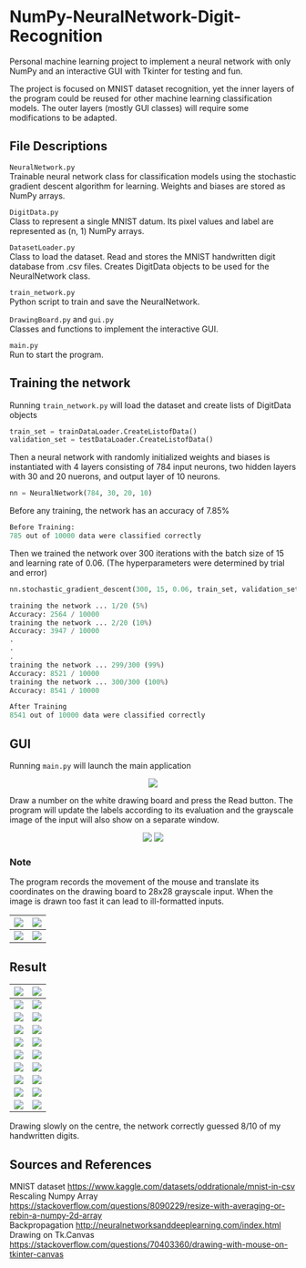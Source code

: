 # NumPy-NeuralNetwork-Digit-Recognition

Personal machine learning project to implement a neural network with only NumPy and
an interactive GUI with Tkinter for testing and fun.

The project is focused on MNIST dataset recognition, yet the inner layers of the program
could be reused for other machine learning classification models.
The outer layers (mostly GUI classes) will require some modifications to be adapted.

## File Descriptions

`NeuralNetwork.py`\
Trainable neural network class for classification models using the stochastic gradient descent algorithm for learning. Weights and biases are stored as NumPy arrays.

`DigitData.py`\
Class to represent a single MNIST datum. Its pixel values and label are represented as (n, 1) NumPy arrays.

`DatasetLoader.py`\
Class to load the dataset. Read and stores the MNIST handwritten digit database from .csv files. Creates DigitData objects to be used for the NeuralNetwork class.

`train_network.py`\
Python script to train and save the NeuralNetwork.

`DrawingBoard.py` and `gui.py`\
Classes and functions to implement the interactive GUI.

`main.py`\
Run to start the program.

## Training the network

Running `train_network.py` will load the dataset and create lists of DigitData objects

```Python
train_set = trainDataLoader.CreateListofData()
validation_set = testDataLoader.CreateListofData()
```
Then a neural network with randomly initialized weights and biases is instantiated with 4 layers consisting of 784 input neurons, two hidden layers with 30 and 20 nuerons, and output layer of 10 neurons.
```Python
nn = NeuralNetwork(784, 30, 20, 10)
```
Before any training, the network has an accuracy of 7.85%
```Python
Before Training:
785 out of 10000 data were classified correctly
```

Then we trained the network over 300 iterations with the batch size of 15 and learning rate of 0.06. (The hyperparameters were determined by trial and error)
```Python
nn.stochastic_gradient_descent(300, 15, 0.06, train_set, validation_set)
```
```Python
training the network ... 1/20 (5%)
Accuracy: 2564 / 10000
training the network ... 2/20 (10%)
Accuracy: 3947 / 10000
.
.
.
training the network ... 299/300 (99%)
Accuracy: 8521 / 10000
training the network ... 300/300 (100%)
Accuracy: 8541 / 10000
```

```Python
After Training
8541 out of 10000 data were classified correctly
```

## GUI

Running `main.py` will launch the main application
<p align="center">
  <img src=https://user-images.githubusercontent.com/85460898/190877123-9793ba52-f644-4a09-85ed-060e18dad185.png />
</p>

Draw a number on the white drawing board and press the Read button. The program will update the labels according to its evaluation and the grayscale image of the input will also show on a separate window.
<p align="center">
  <img src=https://user-images.githubusercontent.com/85460898/190878066-243d2068-d8e0-440a-b557-be8f948fa0f5.png >
  <img src=https://user-images.githubusercontent.com/85460898/190878068-1a928bc0-82a8-4261-bd74-338ddbe31404.png >
</p>

### Note

The program records the movement of the mouse and translate its coordinates on the drawing board to 28x28 grayscale input. When the image is drawn too fast it can lead to ill-formatted inputs.

![](https://user-images.githubusercontent.com/85460898/190878755-e0982ef7-8adc-4a70-b1a6-3203d88aacf1.png)            |  ![](https://user-images.githubusercontent.com/85460898/190878756-415785dc-490a-462d-98ea-4bab8c6c99fd.png)
:-------------------------:|:-------------------------:
![](https://user-images.githubusercontent.com/85460898/190878752-8217f75e-abc6-411e-a30d-7948553b51f6.png)  |  ![](https://user-images.githubusercontent.com/85460898/190878754-a842e668-84ed-4edd-a836-6f5fe730ade4.png)


## Result


![](https://user-images.githubusercontent.com/85460898/190879040-c73d596d-56ee-4659-9a3e-3a639993ad4a.png)            |  ![](https://user-images.githubusercontent.com/85460898/190879039-ae389353-8797-4f17-994c-e479d64b8d2c.png)
:-------------------------:|:-------------------------:
![](https://user-images.githubusercontent.com/85460898/190879049-f5423a15-760b-4a2a-9a59-38a58689873f.png)            |  ![](https://user-images.githubusercontent.com/85460898/190879050-35045d2e-835e-4cd6-9c7d-3bf98e23cdf9.png)
![](https://user-images.githubusercontent.com/85460898/190879124-503205cc-c9fe-4d8b-9508-1948c6291e0d.png)            |  ![](https://user-images.githubusercontent.com/85460898/190879126-cfd1dbd7-9c4f-4199-82d9-3d35f6e4fe64.png)
![](https://user-images.githubusercontent.com/85460898/190879054-90473d7b-f21f-4f30-8e14-2f0327022a23.png)            |  ![](https://user-images.githubusercontent.com/85460898/190879053-1c668917-5e71-47dd-ba7b-e20648a07916.png)
![](https://user-images.githubusercontent.com/85460898/190879056-3dc5ae78-516a-4e65-ad22-65e0aadc6754.png)            |  ![](https://user-images.githubusercontent.com/85460898/190879058-bc9c27cc-3f4c-43f9-a434-2e104712ae76.png)
![](https://user-images.githubusercontent.com/85460898/190879061-4b537ae1-e3e5-417a-85ad-4e49eddb5780.png)            |  ![](https://user-images.githubusercontent.com/85460898/190879060-e0d3be87-352e-4c41-94d2-a2d77834b061.png)
![](https://user-images.githubusercontent.com/85460898/190879065-60078274-3a98-4c96-8e9a-3b6180ca6756.png)            |  ![](https://user-images.githubusercontent.com/85460898/190879064-caa45a2d-ceda-4583-85a9-0d20556bb1e8.png)
![](https://user-images.githubusercontent.com/85460898/190879068-32f9af6f-1ac4-4f3a-801d-7c87fa5a9210.png)            |  ![](https://user-images.githubusercontent.com/85460898/190879067-6b2f5250-49a4-4c7b-9669-2d50029f2fff.png)
![](https://user-images.githubusercontent.com/85460898/190879073-bf85a821-97f6-4359-a349-1e0dcb2b7338.png)            |  ![](https://user-images.githubusercontent.com/85460898/190879072-3b39ecb7-d646-4342-88c6-b66661ec1f4b.png)
![](https://user-images.githubusercontent.com/85460898/190879074-47867430-1511-4f1c-a77d-ddbb76cd0ee4.png)            |  ![](https://user-images.githubusercontent.com/85460898/190879075-7d1219b2-e04c-4a59-87bd-2cc983359f92.png)

Drawing slowly on the centre, the network correctly guessed 8/10 of my handwritten digits.


## Sources and References
MNIST dataset https://www.kaggle.com/datasets/oddrationale/mnist-in-csv \
Rescaling Numpy Array
https://stackoverflow.com/questions/8090229/resize-with-averaging-or-rebin-a-numpy-2d-array \
Backpropagation
http://neuralnetworksanddeeplearning.com/index.html \
Drawing on Tk.Canvas https://stackoverflow.com/questions/70403360/drawing-with-mouse-on-tkinter-canvas
